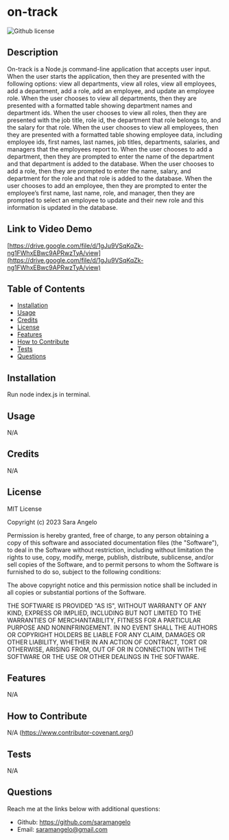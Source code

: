 # on-track 
![Github license](https://img.shields.io/static/v1?label=License&message=MIT&color=brightgreen)

## Description 
On-track is a Node.js command-line application that accepts user input. When the user starts the application, then they are presented with the following options: view all departments, view all roles, view all employees, add a department, add a role, add an employee, and update an employee role. When the user chooses to view all departments, then they are presented with a formatted table showing department names and department ids. When the user chooses to view all roles, then they are presented with the job title, role id, the department that role belongs to, and the salary for that role. When the user chooses to view all employees, then they are presented with a formatted table showing employee data, including employee ids, first names, last names, job titles, departments, salaries, and managers that the employees report to. When the user chooses to add a department, then they are prompted to enter the name of the department and that department is added to the database. When the user chooses to add a role, then they are prompted to enter the name, salary, and department for the role and that role is added to the database. When the user chooses to add an employee, then they are prompted to enter the employee’s first name, last name, role, and manager, then they are prompted to select an employee to update and their new role and this information is updated in the database.


## Link to Video Demo
[https://drive.google.com/file/d/1gJu9VSqKqZk-ng1FWhxEBwc9APRwzTyA/view](https://drive.google.com/file/d/1gJu9VSqKqZk-ng1FWhxEBwc9APRwzTyA/view)
  
## Table of Contents
    
- [Installation](#installation)
- [Usage](#usage)
- [Credits](#credits)
- [License](#license)
- [Features](#features)
- [How to Contribute](#how-to-contribute)
- [Tests](#tests)
- [Questions](#questions)
  
## Installation
Run node index.js in terminal.
  
  
## Usage
N/A
   
  
## Credits
N/A
  
  
## License
MIT License

Copyright (c) 2023 Sara Angelo

Permission is hereby granted, free of charge, to any person obtaining a copy
of this software and associated documentation files (the "Software"), to deal
in the Software without restriction, including without limitation the rights
to use, copy, modify, merge, publish, distribute, sublicense, and/or sell
copies of the Software, and to permit persons to whom the Software is
furnished to do so, subject to the following conditions:

The above copyright notice and this permission notice shall be included in all
copies or substantial portions of the Software.

THE SOFTWARE IS PROVIDED "AS IS", WITHOUT WARRANTY OF ANY KIND, EXPRESS OR
IMPLIED, INCLUDING BUT NOT LIMITED TO THE WARRANTIES OF MERCHANTABILITY,
FITNESS FOR A PARTICULAR PURPOSE AND NONINFRINGEMENT. IN NO EVENT SHALL THE
AUTHORS OR COPYRIGHT HOLDERS BE LIABLE FOR ANY CLAIM, DAMAGES OR OTHER
LIABILITY, WHETHER IN AN ACTION OF CONTRACT, TORT OR OTHERWISE, ARISING FROM,
OUT OF OR IN CONNECTION WITH THE SOFTWARE OR THE USE OR OTHER DEALINGS IN THE
SOFTWARE.


## Features
N/A


## How to Contribute
 N/A 
(https://www.contributor-covenant.org/)
  

## Tests
N/A
  

## Questions
Reach me at the links below with additional questions:
- Github: https://github.com/saramangelo
- Email: saramangelo@gmail.com